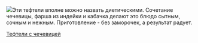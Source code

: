 <!--2025-07-09 12:17:49-->
<div class="yb">
  <div class="rss povarenok"><a href="https://www.povarenok.ru/recipes/show/182899/"><img src="https://www.povarenok.ru/data/cache/2025jul/09/17/3183951_44230-640x480.jpg"></a>Эти тефтели вполне можно назвать диетическими. Сочетание чечевицы, фарша из индейки и кабачка делают это блюдо сытным, сочным и нежным. Приготовление - без заморочек, а результат радует. <p class="titl"><a href="https://www.povarenok.ru/recipes/show/182899/">Тефтели с чечевицей</a></p></div>
</div>
